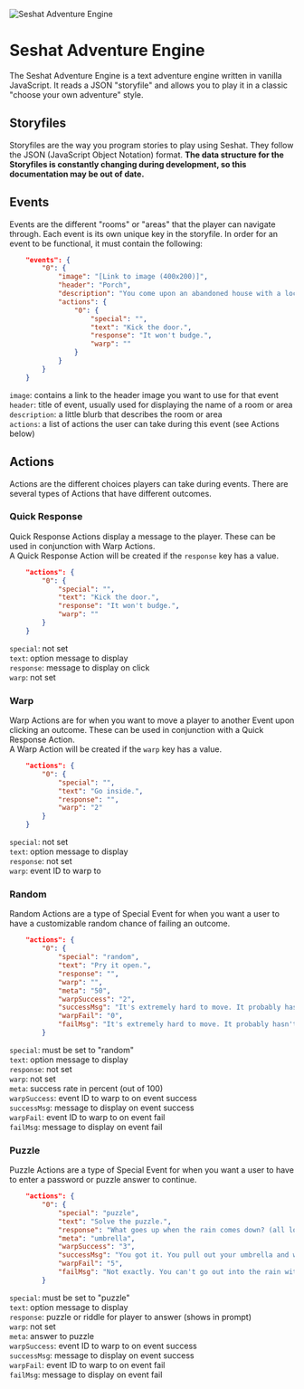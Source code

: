 ![Seshat Adventure Engine](https://i.imgur.com/KLpd2I2.png)

# Seshat Adventure Engine
The Seshat Adventure Engine is a text adventure engine written in vanilla JavaScript. It reads a JSON "storyfile" and allows you to play it in a classic "choose your own adventure" style.

## Storyfiles
Storyfiles are the way you program stories to play using Seshat. They follow the JSON (JavaScript Object Notation) format. **The data structure for the Storyfiles is constantly changing during development, so this documentation may be out of date.**

## Events
Events are the different "rooms" or "areas" that the player can navigate through. Each event is its own unique key in the storyfile. In order for an event to be functional, it must contain the following:
```JSON
    "events": {
        "0": {
            "image": "[Link to image (400x200)]",
            "header": "Porch",
            "description": "You come upon an abandoned house with a locked front door.",
            "actions": {
                "0": {
                    "special": "",     
                    "text": "Kick the door.",
                    "response": "It won't budge.",
                    "warp": ""
                }
            }
        }
    }
```
```image```: contains a link to the header image you want to use for that event  
```header```: title of event, usually used for displaying the name of a room or area  
```description```: a little blurb that describes the room or area  
```actions```: a list of actions the user can take during this event (see Actions below)  

## Actions
Actions are the different choices players can take during events. There are several types of Actions that have different outcomes.

### Quick Response
Quick Response Actions display a message to the player. These can be used in conjunction with Warp Actions.\
A Quick Response Action will be created if the ```response``` key has a value.
```JSON
    "actions": {
        "0": {
            "special": "",     
            "text": "Kick the door.",
            "response": "It won't budge.",
            "warp": ""
        }
    }
```
```special```: not set\
```text```: option message to display\
```response```: message to display on click\
```warp```: not set

### Warp
Warp Actions are for when you want to move a player to another Event upon clicking an outcome. These can be used in conjunction with a Quick Response Action.\
A Warp Action will be created if the ```warp``` key has a value.
```JSON
    "actions": {
        "0": {
            "special": "",     
            "text": "Go inside.",
            "response": "",
            "warp": "2"
        }
    }
```    
```special```: not set\
```text```: option message to display\
```response```: not set\
```warp```: event ID to warp to

### Random
Random Actions are a type of Special Event for when you want a user to have a customizable random chance of failing an outcome.
```JSON
    "actions": {
        "0": {
            "special": "random",
            "text": "Pry it open.",
            "response": "",
            "warp": "",
            "meta": "50",
            "warpSuccess": "2",
            "successMsg": "It's extremely hard to move. It probably hasn't been opened in years. With a great burst of effort, you slide the window open.",
            "warpFail": "0",
            "failMsg": "It's extremely hard to move. It probably hasn't been opened in years. Unfortunately it appears the wood has rotted to the point that this window won't be opening any time soon."
        }
```
```special```: must be set to "random"\
```text```: option message to display\
```response```: not set\
```warp```: not set\
```meta```: success rate in percent (out of 100)\
```warpSuccess```: event ID to warp to on event success\
```successMsg```: message to display on event success\
```warpFail```: event ID to warp to on event fail\
```failMsg```: message to display on event fail

### Puzzle
Puzzle Actions are a type of Special Event for when you want a user to have to enter a password or puzzle answer to continue.
```JSON
    "actions": {
        "0": {
            "special": "puzzle",                      
            "text": "Solve the puzzle.",
            "response": "What goes up when the rain comes down? (all lowercase, one word).",
            "meta": "umbrella",
            "warpSuccess": "3",
            "successMsg": "You got it. You pull out your umbrella and walk out into the rain.",
            "warpFail": "5",
            "failMsg": "Not exactly. You can't go out into the rain without one of these."
        }
```
```special```: must be set to "puzzle"\
```text```: option message to display\
```response```: puzzle or riddle for player to answer (shows in prompt)\
```warp```: not set\
```meta```: answer to puzzle\
```warpSuccess```: event ID to warp to on event success\
```successMsg```: message to display on event success\
```warpFail```: event ID to warp to on event fail\
```failMsg```: message to display on event fail
